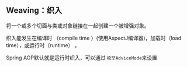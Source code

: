 ## Weaving：织入

将一个或多个切面与类或对象链接在一起创建一个被增强对象。

织入能发生在编译时 （compile time ）(使用AspectJ编译器)，加载时（load time），或运行时（runtime） 。

Spring AOP默认就是运行时织入，可以通过 `枚举AdviceMode`来设置



